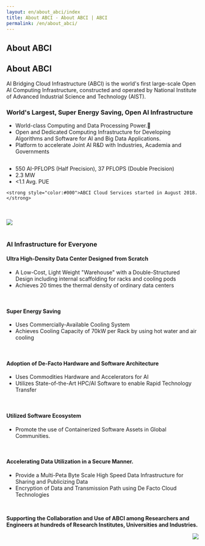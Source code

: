 ```yaml
---
layout: en/about_abci/index
title: About ABCI - About ABCI | ABCI
permalink: /en/about_abci/
---
```


## About ABCI
<h2 class="h2">About ABCI</h2>
<div class="lead_text">AI Bridging Cloud Infrastructure (ABCI) is the world's first large-scale Open AI Computing Infrastructure, constructed and operated by National Institute of Advanced Industrial Science and Technology (AIST).</div>

<h3 class="h3">World's Largest, Super Energy Saving, Open AI Infrastructure</h3>
<div class="c">
<ul class="dot_ul">
    <li class="dot">World-class Computing and Data Processing Power.</li>
    <li class="dot">Open and Dedicated Computing Infrastructure for Developing Algorithms and Software for AI and Big Data Applications.</li>
    <li class="dot">Platform to accelerate Joint AI R&D with Industries, Academia and Governments</li>
</ul>
</div>
<div class="column">
    <ul class="square_ul">
        <li class="square">550 AI-PFLOPS (Half Precision), 37 PFLOPS (Double Precision)</li>
        <li class="square">2.3 MW</li>
        <li class="square">&lt;1.1 Avg. PUE</li>
    </ul>
   
    <strong style="color:#000">ABCI Cloud Services started in August 2018.</strong>
</div>
 <br /><br />
<img src="../../img/about_abci/map.png" /> <br /><br />
<h3 class="h3">AI Infrastructure for Everyone</h3>
<div class="c">
<h4 class="h4">Ultra High-Density Data Center Designed from Scratch</h4>
<ul class="dot_ul">
    <li class="dot">A Low-Cost, Light Weight "Warehouse" with a Double-Structured Design including internal scaffolding for racks and cooling pods</li>
    <li class="dot">Achieves 20 times the thermal density of ordinary data centers</li>
</ul>
<br />

<h4 class="h4">Super Energy Saving</h4>
<ul class="dot_ul">
    <li class="dot">Uses Commercially-Available Cooling System</li>
    <li class="dot">Achieves Cooling Capacity of 70kW per Rack by using hot water and air cooling</li>
</ul>
<br />
<h4 class="h4">Adoption of De-Facto Hardware and Software Architecture</h4>
<ul class="dot_ul">
    <li class="dot">Uses Commodities Hardware and Accelerators for AI</li>
    <li class="dot">Utilizes State-of-the-Art HPC/AI Software to enable Rapid Technology Transfer</li>
</ul>
<br />

<h4 class="h4">Utilized Software Ecosystem</h4>
<ul class="dot_ul">
    <li class="dot">Promote the use of Containerized Software Assets in Global Communities.</li>
</ul>
<br />

<h4 class="h4">Accelerating Data Utilization in a Secure Manner.</h4>
<ul class="dot_ul">
    <li class="dot">Provide a Multi-Peta Byte Scale High Speed Data Infrastructure for Sharing and Publicizing Data</li>
    <li class="dot">Encryption of Data and Transmission Path using De Facto Cloud Technologies</li>
</ul>
<br />

<strong>Supporting the Collaboration and Use of ABCI among Researchers and Engineers at hundreds of Research Institutes, Universities and Industries.</strong>
</div>
<div align="right"><img src="../../img/about_abci/img1.jpg"></div>
